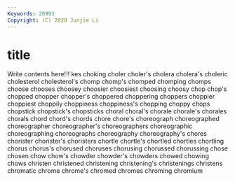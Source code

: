 ```yaml
---
Keywords: 20993
Copyright: (C) 2020 Junjie Li
---
```


# title

Write contents here!!!
kes
choking 
choler 
choler's 
cholera 
cholera's 
choleric 
cholesterol 
cholesterol's 
chomp 
chomp's
chomped 
chomping 
chomps 
choose 
chooses 
choosey 
choosier 
choosiest 
choosing 
choosy
chop 
chop's 
chopped 
chopper 
chopper's 
choppered 
choppering 
choppers 
choppier 
choppiest
choppily 
choppiness 
choppiness's 
chopping 
choppy 
chops 
chopstick 
chopstick's 
chopsticks 
choral
choral's 
chorale 
chorale's 
chorales 
chorals 
chord 
chord's 
chords 
chore 
chore's
choreograph 
choreographed 
choreographer 
choreographer's 
choreographers 
choreographic 
choreographing 
choreographs 
choreography 
choreography's
chores 
chorister 
chorister's 
choristers 
chortle 
chortle's 
chortled 
chortles 
chortling 
chorus
chorus's 
chorused 
choruses 
chorusing 
chorussed 
chorussing 
chose 
chosen 
chow 
chow's
chowder 
chowder's 
chowders 
chowed 
chowing 
chows 
christen 
christened 
christening 
christening's
christenings 
christens 
chromatic 
chrome 
chrome's 
chromed 
chromes 
chroming 
chromium 

